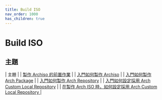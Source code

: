 ```yaml
---
title: Build ISO
nav_order: 1000
has_children: true
---
```



# Build ISO


## 主題

| 主題 |
| [製作 Archiso 的前置作業](https://samwhelp.github.io/note-about-archlinux/read/build-iso/prepare.html) |
| [入門如何製作 Archiso](https://samwhelp.github.io/note-about-archlinux/read/build-iso/start-build-archiso.html) |
| [入門如何製作 Arch Package](https://samwhelp.github.io/note-about-archlinux/read/build-iso/start-build-arch-package.html) |
| [入門如何製作 Arch Repository](https://samwhelp.github.io/note-about-archlinux/read/build-iso/start-build-arch-repository.html) |
| [入門如何設定採用 Arch Custom Local Repository](https://samwhelp.github.io/note-about-archlinux/read/build-iso/start-use-custom-local-repository.html) |
| [在製作 Arch ISO 時，如何設定採用 Arch Custom Local Repository ](https://samwhelp.github.io/note-about-archlinux/read/build-iso/start-use-custom-local-repository-on-build-arch-iso.html) |





